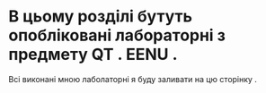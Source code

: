 # В цьому розділі бутуть опобліковані лабораторні з предмету QT . EENU .
Всі виконані мною лаболаторні я буду заливати на цю сторінку .
